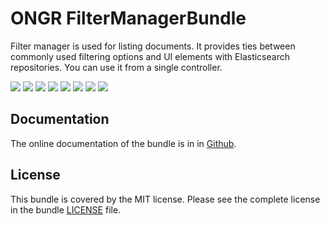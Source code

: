 # ONGR FilterManagerBundle

Filter manager is used for listing documents. It provides ties between commonly used filtering options and UI elements with Elasticsearch repositories.
You can use it from a single controller.

[![](https://travis-ci.org/ongr-io/FilterManagerBundle.svg?branch=master)](https://travis-ci.org/ongr-io/FilterManagerBundle)
[![](https://scrutinizer-ci.com/g/ongr-io/FilterManagerBundle/badges/quality-score.png?b=master)](https://scrutinizer-ci.com/g/ongr-io/FilterManagerBundle/?branch=master)
[![](https://scrutinizer-ci.com/g/ongr-io/FilterManagerBundle/badges/coverage.png?b=master)](https://scrutinizer-ci.com/g/ongr-io/FilterManagerBundle/?branch=master)
[![](https://insight.sensiolabs.com/projects/44c0f05e-a9a8-41ab-9acf-1225cef2887c/mini.png)](https://insight.sensiolabs.com/projects/44c0f05e-a9a8-41ab-9acf-1225cef2887c)
[![](https://poser.pugx.org/ongr/filter-manager-bundle/downloads)](https://packagist.org/packages/ongr/filter-manager-bundle)
[![](https://poser.pugx.org/ongr/filter-manager-bundle/v/stable)](https://packagist.org/packages/ongr/filter-manager-bundle)
[![](https://poser.pugx.org/ongr/filter-manager-bundle/v/unstable)](https://packagist.org/packages/ongr/filter-manager-bundle)
[![](https://poser.pugx.org/ongr/filter-manager-bundle/license)](https://packagist.org/packages/ongr/filter-manager-bundle)

## Documentation

The online documentation of the bundle is in in [Github](Resources/docs/index.md).

## License

This bundle is covered by the MIT license. Please see the complete license in the bundle [LICENSE](LICENSE) file.
